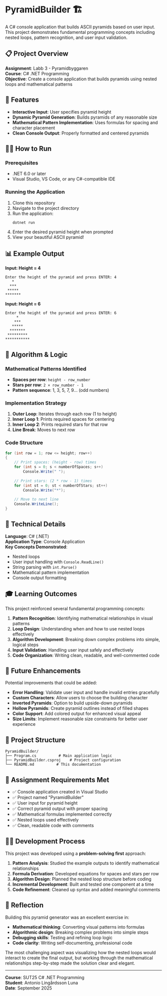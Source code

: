 # PyramidBuilder 🏗️

A C# console application that builds ASCII pyramids based on user input. This project demonstrates fundamental programming concepts including nested loops, pattern recognition, and user input validation.

## 📋 Project Overview

**Assignment**: Labb 3 - Pyramidbyggaren  
**Course**: C# .NET Programming  
**Objective**: Create a console application that builds pyramids using nested loops and mathematical patterns

## 🎯 Features

- **Interactive Input**: User specifies pyramid height
- **Dynamic Pyramid Generation**: Builds pyramids of any reasonable size
- **Mathematical Pattern Implementation**: Uses formulas for spacing and character placement
- **Clean Console Output**: Properly formatted and centered pyramids

## 🏃‍♂️ How to Run

### Prerequisites
- .NET 6.0 or later
- Visual Studio, VS Code, or any C#-compatible IDE

### Running the Application
1. Clone this repository
2. Navigate to the project directory
3. Run the application:
   ```bash
   dotnet run
   ```
4. Enter the desired pyramid height when prompted
5. View your beautiful ASCII pyramid!

## 📊 Example Output

**Input: Height = 4**
```
Enter the height of the pyramid and press ENTER: 4
   *
  ***
 *****
*******
```

**Input: Height = 6**
```
Enter the height of the pyramid and press ENTER: 6
     *
    ***
   *****
  *******
 *********
***********
```

## 🧮 Algorithm & Logic

### Mathematical Patterns Identified
- **Spaces per row**: `height - row_number`
- **Stars per row**: `2 × row_number - 1`
- **Pattern sequence**: 1, 3, 5, 7, 9... (odd numbers)

### Implementation Strategy
1. **Outer Loop**: Iterates through each row (1 to height)
2. **Inner Loop 1**: Prints required spaces for centering
3. **Inner Loop 2**: Prints required stars for that row
4. **Line Break**: Moves to next row

### Code Structure
```csharp
for (int row = 1; row <= height; row++)
{
    // Print spaces: (height - row) times
    for (int s = 0; s < numberOfSpaces; s++)
        Console.Write(" ");
    
    // Print stars: (2 * row - 1) times  
    for (int st = 0; st < numberOfStars; st++)
        Console.Write("*");
    
    // Move to next line
    Console.WriteLine();
}
```

## 🔧 Technical Details

**Language**: C# (.NET)  
**Application Type**: Console Application  
**Key Concepts Demonstrated**:
- Nested loops
- User input handling with `Console.ReadLine()`
- String parsing with `int.Parse()`
- Mathematical pattern implementation
- Console output formatting

## 🎓 Learning Outcomes

This project reinforced several fundamental programming concepts:

1. **Pattern Recognition**: Identifying mathematical relationships in visual patterns
2. **Loop Design**: Understanding when and how to use nested loops effectively
3. **Algorithm Development**: Breaking down complex problems into simple, logical steps
4. **Input Validation**: Handling user input safely and effectively
5. **Code Organization**: Writing clean, readable, and well-commented code

## 🚀 Future Enhancements

Potential improvements that could be added:

- **Error Handling**: Validate user input and handle invalid entries gracefully
- **Custom Characters**: Allow users to choose the building character
- **Inverted Pyramids**: Option to build upside-down pyramids
- **Hollow Pyramids**: Create pyramid outlines instead of filled shapes
- **Color Support**: Add colored output for enhanced visual appeal
- **Size Limits**: Implement reasonable size constraints for better user experience

## 📂 Project Structure

```
PyramidBuilder/
├── Program.cs          # Main application logic
├── PyramidBuilder.csproj    # Project configuration
└── README.md          # This documentation
```

## 🎯 Assignment Requirements Met

- ✅ Console application created in Visual Studio
- ✅ Project named "PyramidBuilder" 
- ✅ User input for pyramid height
- ✅ Correct pyramid output with proper spacing
- ✅ Mathematical formulas implemented correctly
- ✅ Nested loops used effectively
- ✅ Clean, readable code with comments

## 👨‍💻 Development Process

This project was developed using a **problem-solving first** approach:

1. **Pattern Analysis**: Studied the example outputs to identify mathematical relationships
2. **Formula Derivation**: Developed equations for spaces and stars per row
3. **Algorithm Design**: Planned the nested loop structure before coding
4. **Incremental Development**: Built and tested one component at a time
5. **Code Refinement**: Cleaned up syntax and added meaningful comments

## 📝 Reflection

Building this pyramid generator was an excellent exercise in:
- **Mathematical thinking**: Converting visual patterns into formulas
- **Algorithmic design**: Breaking complex problems into simple steps  
- **Debugging skills**: Testing and refining loop logic
- **Code clarity**: Writing self-documenting, professional code

The most challenging aspect was visualizing how the nested loops would interact to create the final output, but working through the mathematical relationships step-by-step made the solution clear and elegant.

---

**Course**: SUT25 C# .NET Programming  
**Student**: Antonio Lingårdsson Luna  
**Date**: September 2025
